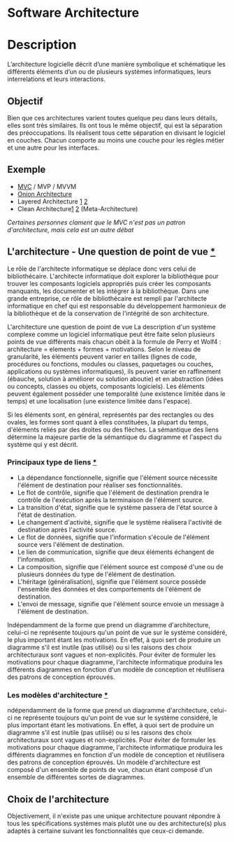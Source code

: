 # Software Architecture

# Description
L’architecture logicielle décrit d’une manière symbolique et schématique les différents éléments d’un ou de plusieurs systèmes informatiques, leurs interrelations et leurs interactions. 

## Objectif
Bien que ces architectures varient toutes quelque peu dans leurs détails, elles sont très similaires.
Ils ont tous le même objectif, qui est la séparation des préoccupations.
Ils réalisent tous cette séparation en divisant le logiciel en couches.
Chacun comporte au moins une couche pour les règles métier et une autre pour les interfaces.

## Exemple
- [MVC](https://badootech.badoo.com/do-mvc-like-its-1979-da62304f6568) / MVP / MVVM
- [Onion Architecture](https://jeffreypalermo.com/2008/07/the-onion-architecture-part-1/)
- Layered Architecture [1]() [2](https://towardsdatascience.com/10-common-software-architectural-patterns-in-a-nutshell-a0b47a1e9013)
- Clean Architecture[1](http://blog.cleancoder.com/uncle-bob/2012/08/13/the-clean-architecture.html) [2](https://github.com/googlesamples/android-architecture/tree/todo-mvp-clean/) (Meta-Architecture)

_Certaines personnes clament que le MVC n'est pas un patron d'architecture, mais cela est un autre débat_

## L'architecture - Une question de point de vue [*](https://fr.wikipedia.org/wiki/Architecture_logicielle#L'architecture_une_question_de_point_de_vue)
Le rôle de l'architecte informatique se déplace donc vers celui de bibliothécaire. L'architecte informatique doit explorer la bibliothèque pour trouver les composants logiciels appropriés puis créer les composants manquants, les documenter et les intégrer à la bibliothèque. Dans une grande entreprise, ce rôle de bibliothécaire est rempli par l'architecte informatique en chef qui est responsable du développement harmonieux de la bibliothèque et de la conservation de l'intégrité de son architecture.

L'architecture une question de point de vue
La description d'un système complexe comme un logiciel informatique peut être faite selon plusieurs points de vue différents mais chacun obéit à la formule de Perry et Wolf4 : architecture = elements + formes + motivations. Selon le niveau de granularité, les éléments peuvent varier en tailles (lignes de code, procédures ou fonctions, modules ou classes, paquetages ou couches, applications ou systèmes informatiques), ils peuvent varier en raffinement (ébauche, solution à améliorer ou solution aboutie) et en abstraction (idées ou concepts, classes ou objets, composants logiciels). Les éléments peuvent également posséder une temporalité (une existence limitée dans le temps) et une localisation (une existence limitée dans l'espace).

Si les éléments sont, en général, représentés par des rectangles ou des ovales, les formes sont quant à elles constituées, la plupart du temps, d'éléments reliés par des droites ou des flèches. La sémantique des liens détermine la majeure partie de la sémantique du diagramme et l'aspect du système qui y est décrit.

### Principaux type de liens [*](https://fr.wikipedia.org/wiki/Architecture_logicielle#L'architecture_une_question_de_point_de_vue)
- La dépendance fonctionnelle, signifie que l'élément source nécessite l'élément de destination pour réaliser ses fonctionnalités.
- Le flot de contrôle, signifie que l'élément de destination prendra le contrôle de l'exécution après la terminaison de l'élément source.
- La transition d'état, signifie que le système passera de l'état source à l'état de destination.
- Le changement d'activité, signifie que le système réalisera l'activité de destination après l'activité source.
- Le flot de données, signifie que l'information s'écoule de l'élément source vers l'élément de destination.
- Le lien de communication, signifie que deux éléments échangent de l'information.
- La composition, signifie que l'élément source est composé d'une ou de plusieurs données du type de l'élément de destination.
- L'héritage (généralisation), signifie que l'élément source possède l'ensemble des données et des comportements de l'élément de destination.
- L'envoi de message, signifie que l'élément source envoie un message à l'élément de destination.

Indépendamment de la forme que prend un diagramme d'architecture, celui-ci ne représente toujours qu'un point de vue sur le système considéré, le plus important étant les motivations. En effet, à quoi sert de produire un diagramme s'il est inutile (pas utilisé) ou si les raisons des choix architecturaux sont vagues et non-explicités. Pour éviter de formuler les motivations pour chaque diagramme, l'architecte informatique produira les différents diagrammes en fonction d'un modèle de conception et réutilisera des patrons de conception éprouvés.

### Les modèles d'architecture [*](https://fr.wikipedia.org/wiki/Architecture_logicielle#Les_modèles_d'architecture)
ndépendamment de la forme que prend un diagramme d'architecture, celui-ci ne représente toujours qu'un point de vue sur le système considéré, le plus important étant les motivations. En effet, à quoi sert de produire un diagramme s'il est inutile (pas utilisé) ou si les raisons des choix architecturaux sont vagues et non-explicités. Pour éviter de formuler les motivations pour chaque diagramme, l'architecte informatique produira les différents diagrammes en fonction d'un modèle de conception et réutilisera des patrons de conception éprouvés.
Un modèle d'architecture est composé d'un ensemble de points de vue, chacun étant composé d'un ensemble de différentes sortes de diagrammes.

## Choix de l'architecture
Objectivement, il n'existe pas une unique architecture pouvant répondre à tous les spécifications systèmes mais 
plutôt une ou des architecture(s) plus adaptés à certaine suivant les fonctionnalités que ceux-ci demande.
